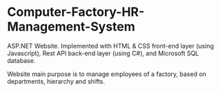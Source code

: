 # Computer-Factory-HR-Management-System
ASP.NET Website.  Implemented with HTML &amp; CSS front-end layer (using Javascript), Rest API back-end layer (using C#), and Microsoft SQL database.

Website main purpose is to manage employees of a factory, based on departments, hierarchy and shifts.
